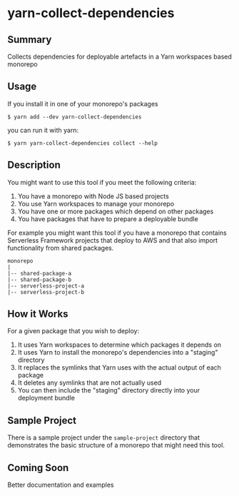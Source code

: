 # yarn-collect-dependencies

## Summary

Collects dependencies for deployable artefacts in a Yarn workspaces based monorepo

## Usage

If you install it in one of your monorepo's packages

```
$ yarn add --dev yarn-collect-dependencies
```

you can run it with yarn:

```
$ yarn yarn-collect-dependencies collect --help
```

## Description

You might want to use this tool if you meet the following criteria:

1. You have a monorepo with Node JS based projects
2. You use Yarn workspaces to manage your monorepo
3. You have one or more packages which depend on other packages
4. You have packages that have to prepare a deployable bundle

For example you might want this tool if you
have a monorepo that contains Serverless Framework
projects that deploy to AWS and that also import
functionality from shared packages.

```
monorepo
|
|-- shared-package-a
|-- shared-package-b
|-- serverless-project-a
|-- serverless-project-b
```

## How it Works

For a given package that you wish to deploy:

1. It uses Yarn workspaces to determine which packages it depends on
2. It uses Yarn to install the monorepo's dependencies into a "staging" directory
3. It replaces the symlinks that Yarn uses with the actual output of each package
4. It deletes any symlinks that are not actually used
5. You can then include the "staging" directory directly into your deployment bundle

## Sample Project

There is a sample project under the `sample-project` directory that demonstrates the basic structure of a monorepo that might need this tool.

## Coming Soon

Better documentation and examples
